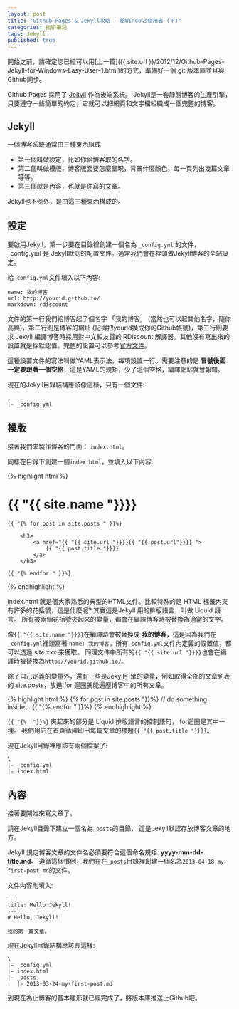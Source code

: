 ```yaml
---
layout: post
title: "Github Pages & Jekyll攻略 - 給Windows使用者 (下)"
categories: 技術筆記
tags: Jekyll
published: true
---
```


開始之前，請確定您已經可以用[上一篇]({{ site.url }}/2012/12/Github-Pages-Jekyll-for-Windows-Lasy-User-1.html)的方式，準備好一個 git 版本庫並且與Github同步。

Github Pages 採用了 [Jekyll][1] 作為後端系統。
Jekyll是一套靜態博客的生產引擎，只要遵守一些簡單的約定，它就可以把網頁和文字檔組織成一個完整的博客。


## Jekyll

一個博客系統通常由三種東西組成

* 第一個叫做設定，比如你給博客取的名字。
* 第二個叫做模版，博客版面要怎麼呈現，背景什麼顏色，每一頁列出幾篇文章等等。
* 第三個就是內容，也就是你寫的文章。

Jekyll也不例外，是由這三種東西構成的。

## 設定

要啟用Jekyll，第一步要在目錄裡創建一個名為 `_config.yml` 的文件，_config.yml 是 Jekyll默認的配置文件。通常我們會在裡頭做Jekyll博客的全站設定。

給`_config.yml`文件填入以下內容:

    name: 我的博客
    url: http://yourid.github.io/
    markdown: rdiscount

文件的第一行我們給博客起了個名字 「我的博客」 (當然也可以起其他名字，隨你高興)，第二行則是博客的網址 (記得把yourid換成你的Github帳號)，第三行則要求 Jekyll 編譯博客時採用對中文較友善的 RDiscount 解譯器。其他沒有寫出來的設置就是採默認值。完整的設置可以參考[官方文件][2]。

這種設置文件的寫法叫做YAML表示法，每項設置一行。需要注意的是 **冒號後面一定要跟著一個空格**，這是YAML的規矩，少了這個空格，編譯網站就會報錯。

現在的Jekyll目錄結構應該像這樣，只有一個文件:

    .
    |- _config.yml


## 模版

接著我們來製作博客的門面： `index.html`。

同樣在目錄下創建一個`index.html`，並填入以下內容:

{% highlight html %}
<!DOCTYPE html>
<html>
<head></head>
<body>
    <h1>{{ "{{ site.name "}}}}</h1>

    {{ "{% for post in site.posts " }}%}

        <h3>
            <a href="{{ "{{ site.url "}}}}{{ "{{ post.url"}}}} ">
                {{ "{{ post.title "}}}}
            </a>
        </h3>

    {{ "{% endfor " }}%}
</boby>
</html>
{% endhighlight %}

index.html 就是個大家熟悉的典型的HTML文件。比較特殊的是 HTML 標籤內夾有許多的花括號，這是什麼呢? 其實這是Jekyll 用的排版語言，叫做 Liquid 語言。 所有被兩個花括號夾起來的變量，都會在編譯博客時被替換為適當的文字。

像`{{ "{{ site.name "}}}}`在編譯時會被替換成 **我的博客**，這是因為我們在`_config.yml`裡頭寫著 `name: 我的博客`。所有`_config.yml`文件內定義的設置值，都可以透過 site.xxx 來獲取。 同理文件中所有的`{{ "{{ site.url "}}}}`也會在編譯時被替換為`http://yourid.github.io/`。

除了自己定義的變量外，還有一些是Jekyll引擎的變量，例如取得全部的文章列表的 site.posts，放進 for 迴圈就能遍歷博客中的所有文章。

{% highlight html %}
{% for post in site.posts "}}%}
    // do something inside...
{{ "{% endfor " }}%}
{% endhighlight %}

`{{ "{%  "}}%}` 夾起來的部分是 Liquid 排版語言的控制語句， for迴圈是其中一種。 我們用它在首頁循環印出每篇文章的標題`{{ "{{ post.title "}}}}`。

現在Jekyll目錄裡應該有兩個檔案了:

    \
    |- _config.yml
    |- index.html


## 內容

接著要開始來寫文章了。

請在Jekyll目錄下建立一個名為`_posts`的目錄，
這是Jekyll默認存放博客文章的地方。

Jekyll 規定博客文章的文件名必須要符合這個命名規矩: **yyyy-mm-dd-title.md**。 遵循這個慣例，我們在在`_posts`目錄裡創建一個名為`2013-04-18-my-first-post.md`的文件。

文件內容則填入:

    ---
    title: Hello Jekyll!
    ---
    # Hello, Jekyll!

    我的第一篇文章。


現在Jekyll目錄結構應該長這樣:

    \
    |- _config.yml
    |- index.html
    |- _posts
       |- 2013-03-24-my-first-post.md

到現在為止博客的基本雛形就已經完成了，將版本庫推送上Github吧。

[1]: https://github.com/mojombo/jekyll
[2]: https://github.com/mojombo/jekyll/wiki/Configuration